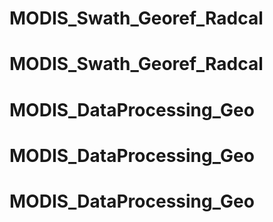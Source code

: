 # MODIS_Swath_Georef_Radcal
# MODIS_Swath_Georef_Radcal
# MODIS_DataProcessing_Geo
# MODIS_DataProcessing_Geo
# MODIS_DataProcessing_Geo
